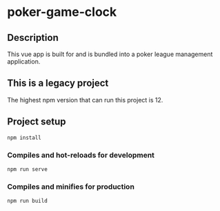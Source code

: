 # poker-game-clock

## Description

This vue app is built for and is bundled into a poker league management application.

## This is a legacy project

The highest npm version that can run this project is 12.

## Project setup

```
npm install
```

### Compiles and hot-reloads for development

```
npm run serve
```

### Compiles and minifies for production

```
npm run build
```
